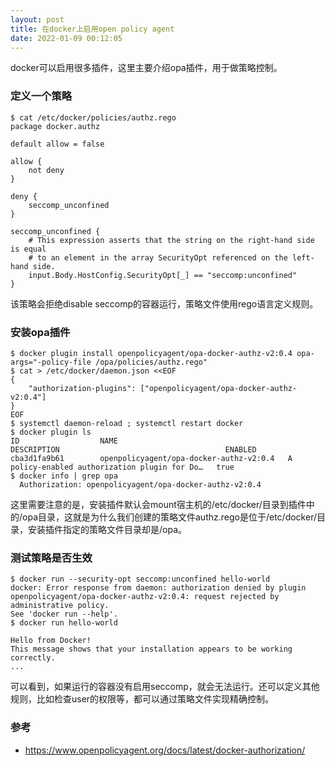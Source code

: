 ```yaml
---
layout: post
title: 在docker上启用open policy agent
date: 2022-01-09 00:12:05
---
```


docker可以启用很多插件，这里主要介绍opa插件，用于做策略控制。

### 定义一个策略

```
$ cat /etc/docker/policies/authz.rego
package docker.authz

default allow = false

allow {
    not deny
}

deny {
    seccomp_unconfined
}

seccomp_unconfined {
    # This expression asserts that the string on the right-hand side is equal
    # to an element in the array SecurityOpt referenced on the left-hand side.
    input.Body.HostConfig.SecurityOpt[_] == "seccomp:unconfined"
}
```

该策略会拒绝disable seccomp的容器运行，策略文件使用rego语言定义规则。

### 安装opa插件

```
$ docker plugin install openpolicyagent/opa-docker-authz-v2:0.4 opa-args="-policy-file /opa/policies/authz.rego"
$ cat > /etc/docker/daemon.json <<EOF
{
    "authorization-plugins": ["openpolicyagent/opa-docker-authz-v2:0.4"]
}
EOF
$ systemctl daemon-reload ; systemctl restart docker
$ docker plugin ls
ID                  NAME                                      DESCRIPTION                                     ENABLED
cba3d1fa9b61        openpolicyagent/opa-docker-authz-v2:0.4   A policy-enabled authorization plugin for Do…   true
$ docker info | grep opa
  Authorization: openpolicyagent/opa-docker-authz-v2:0.4
```

这里需要注意的是，安装插件默认会mount宿主机的/etc/docker/目录到插件中的/opa目录，这就是为什么我们创建的策略文件authz.rego是位于/etc/docker/目录，安装插件指定的策略文件目录却是/opa。

### 测试策略是否生效

```
$ docker run --security-opt seccomp:unconfined hello-world
docker: Error response from daemon: authorization denied by plugin openpolicyagent/opa-docker-authz-v2:0.4: request rejected by administrative policy.
See 'docker run --help'.
$ docker run hello-world

Hello from Docker!
This message shows that your installation appears to be working correctly.
...
```

可以看到，如果运行的容器没有启用seccomp，就会无法运行。还可以定义其他规则，比如检查user的权限等，都可以通过策略文件实现精确控制。

### 参考

- https://www.openpolicyagent.org/docs/latest/docker-authorization/
